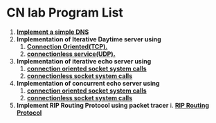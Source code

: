 # CN lab Program List

1. **[Implement a simple DNS](https://github.com/Mohammed-Khubaib/ComputerNetwork/tree/main/Implement%20a%20simple%20DNS)**
2. **Implementation of Iterative Daytime server using** 
    1. **[Connection Oriented(TCP).](https://github.com/Mohammed-Khubaib/ComputerNetwork/tree/main/Implementation%20of%20Iterative%20Daytime%20server%20using%20Connection%20Oriented(TCP))**
    2. **[connectionless service(UDP).](https://github.com/Mohammed-Khubaib/ComputerNetwork/tree/main/Implementation%20of%20Iterative%20Daytime%20server%20using%20connectionless%20service(UDP))**
3. **Implementation of iterative echo server using** 
    1. **[connection oriented socket system calls](https://github.com/Mohammed-Khubaib/ComputerNetwork/tree/main/Implementation%20of%20iterative%20echo%20server%20using%20connection%20oriented%20socket%20system%20calls)**
    2. **[connectionless socket system calls](https://github.com/Mohammed-Khubaib/ComputerNetwork/tree/main/Implementation%20of%20iterative%20echo%20server%20using%20connectionless%20socket%20system%20calls)**
4. **Implementation of concurrent echo server using**
    1. **[connection oriented socket system calls](https://github.com/Mohammed-Khubaib/ComputerNetwork/tree/main/Implementation%20of%20concurrent%20echo%20server%20using%20connection%20oriented%20socket%20system%20calls)**
    2. **[connectionless socket system calls](https://github.com/Mohammed-Khubaib/ComputerNetwork/tree/main/Implementation%20of%20concurrent%20echo%20server%20using%20connectionless%20socket%20system%20calls)**
5. **Implement RIP Routing Protocol using packet tracer**
    i. **[RIP Routing Protocol](https://github.com/Mohammed-Khubaib/ComputerNetwork/tree/main/RIP)**